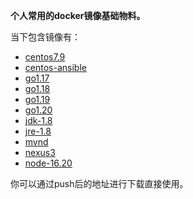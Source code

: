 
**个人常用的docker镜像基础物料。**

当下包含镜像有：

- [centos7.9](./base/centos-7.9/build.sh)
- [centos-ansible](./base/centos-ansible/build.sh)
- [go1.17](./base/go1.17/build.sh)
- [go1.18](./base/go1.18/build.sh)
- [go1.19](./base/go1.19/build.sh)
- [go1.20](./base/go1.20/build.sh)
- [jdk-1.8](./base/jdk-1.8/build.sh)
- [jre-1.8](./base/jre-1.8/build.sh)
- [mvnd](./base/mvnd/build.sh)
- [nexus3](./base/nexus3/build.sh)
- [node-16.20](./base/node-16.20/build.sh)

你可以通过push后的地址进行下载直接使用。
